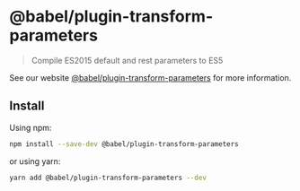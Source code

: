# @babel/plugin-transform-parameters

> Compile ES2015 default and rest parameters to ES5

See our website [@babel/plugin-transform-parameters](https://babeljs.io/docs/babel-plugin-transform-parameters) for more
information.

## Install

Using npm:

```sh
npm install --save-dev @babel/plugin-transform-parameters
```

or using yarn:

```sh
yarn add @babel/plugin-transform-parameters --dev
```
